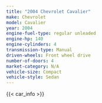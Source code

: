 ```yaml
---
title: "2004 Chevrolet Cavalier"
make: Chevrolet
model: Cavalier
year: 2004
engine-fuel-type: regular unleaded
engine-hp: 140
engine-cylinders: 4
transmission-type: Manual
driven-wheels: Front wheel drive
number-of-doors: 4
market-category: N/A
vehicle-size: Compact
vehicle-style: Sedan
---
```


{{< car_info >}}
